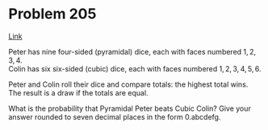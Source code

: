 # Problem 205

[Link](https://projecteuler.net/problem=205)

Peter has nine four-sided (pyramidal) dice, each with faces numbered $1, 2, 3, 4$.  
Colin has six six-sided (cubic) dice, each with faces numbered $1, 2, 3, 4, 5, 6$.

Peter and Colin roll their dice and compare totals: the highest total wins. The result is a draw if the totals are equal.

What is the probability that Pyramidal Peter beats Cubic Colin? Give your answer rounded to seven decimal places in the form 0.abcdefg.